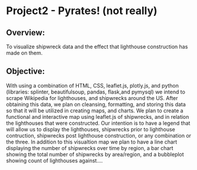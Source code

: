 # Project2 - Pyrates! (not really)

## Overview:
To visualize shipwreck data and the effect that lighthouse construction has made on them.

## Objective:
With using a combination of HTML, CSS, leaflet.js, plotly.js, and python (libraries: splinter, beautifulsoup, pandas, flask,and pymysql) we intend to scrape Wikipedia for lighthouses, and shipwrecks around the US. After obtaining this data, we plan on cleansing, formatting, and storing this data so that it will be utilized in creating maps, and charts.  We plan to create a functional and interactive map using leaflet.js of shipwrecks, and in relation the lighthouses that were constructed.  Our intention is to have a legend that will allow us to display the lighthouses, shipwrecks prior to lighthouse contruction, shipwrecks post lighthouse construction, or any combination or the three.  In addition to this visualtion map we plan to have a line chart displaying the number of shipwrecks over time by region, a bar chart showing the total number of shipwrecks by area/region, and a bubbleplot showing count of lighthouses against....

## 
